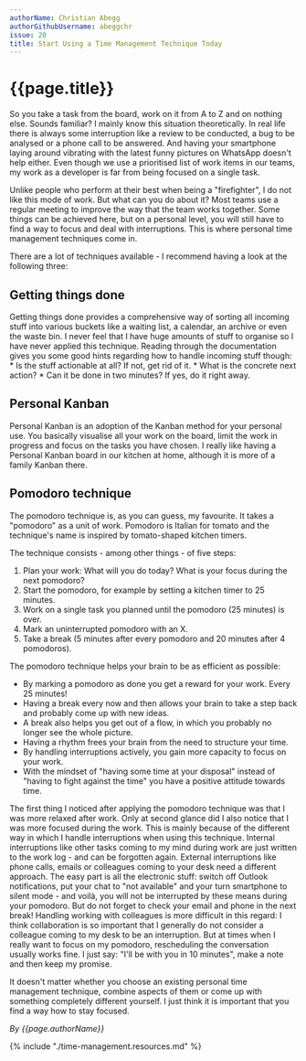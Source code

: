 ```yaml
---
authorName: Christian Abegg
authorGithubUsername: abeggchr
issue: 20
title: Start Using a Time Management Technique Today
---
```

# {{page.title}}

So you take a task from the board, work on it from A to Z and on nothing else. Sounds familiar? I mainly know this situation theoretically. In real life there is always some interruption like a review to be conducted, a bug to be analysed or a phone call to be answered. And having your smartphone laying around vibrating with the latest funny pictures on WhatsApp doesn't help either. Even though we use a prioritised list of work items in our teams, my work as a developer is far from being focused on a single task.

Unlike people who perform at their best when being a "firefighter", I do not like this mode of work. But what can you do about it? Most teams use a regular meeting to improve the way that the team works together. Some things can be achieved here, but on a personal level, you will still have to find a way to focus and deal with interruptions. This is where personal time management techniques come in.

There are a lot of techniques available - I recommend having a look at the following three:

## Getting things done

Getting things done provides a comprehensive way of sorting all incoming stuff into various buckets like a waiting list, a calendar, an archive or even the waste bin. I never feel that I have huge amounts of stuff to organise so I have never applied this technique. Reading through the documentation gives you some good hints regarding how to handle incoming stuff though: \* Is the stuff actionable at all? If not, get rid of it. \* What is the concrete next action? \* Can it be done in two minutes? If yes, do it right away.

## Personal Kanban

Personal Kanban is an adoption of the Kanban method for your personal use. You basically visualise all your work on the board, limit the work in progress and focus on the tasks you have chosen. I really like having a Personal Kanban board in our kitchen at home, although it is more of a family Kanban there.

## Pomodoro technique

The pomodoro technique is, as you can guess, my favourite. It takes a "pomodoro" as a unit of work. Pomodoro is Italian for tomato and the technique's name is inspired by tomato-shaped kitchen timers.

The technique consists - among other things - of five steps: 
1. Plan your work: What will you do today? What is your focus during the next pomodoro? 
2. Start the pomodoro, for example by setting a kitchen timer to 25 minutes. 
3. Work on a single task you planned until the pomodoro (25 minutes) is over. 
4. Mark an uninterrupted pomodoro with an X. 
5. Take a break (5 minutes after every pomodoro and 20 minutes after 4 pomodoros).

The pomodoro technique helps your brain to be as efficient as possible: 
* By marking a pomodoro as done you get a reward for your work. Every 25 minutes! 
* Having a break every now and then allows your brain to take a step back and probably come up with new ideas. 
* A break also helps you get out of a flow, in which you probably no longer see the whole picture. 
* Having a rhythm frees your brain from the need to structure your time. 
* By handling interruptions actively, you gain more capacity to focus on your work. 
* With the mindset of "having some time at your disposal" instead of "having to fight against the time" you have a positive attitude towards time.

The first thing I noticed after applying the pomodoro technique was that I was more relaxed after work. Only at second glance did I also notice that I was more focused during the work. This is mainly because of the different way in which I handle interruptions when using this technique. Internal interruptions like other tasks coming to my mind during work are just written to the work log - and can be forgotten again. External interruptions like phone calls, emails or colleagues coming to your desk need a different approach. The easy part is all the electronic stuff: switch off Outlook notifications, put your chat to "not available" and your turn smartphone to silent mode - and voilà, you will not be interrupted by these means during your pomodoro. But do not forget to check your email and phone in the next break! Handling working with colleagues is more difficult in this regard: I think collaboration is so important that I generally do not consider a colleague coming to my desk to be an interruption. But at times when I really want to focus on my pomodoro, rescheduling the conversation usually works fine. I just say: "I'll be with you in 10 minutes", make a note and then keep my promise.

It doesn't matter whether you choose an existing personal time management technique, combine aspects of them or come up with something completely different yourself. I just think it is important that you find a way how to stay focused.

*By {{page.authorName}}*

{% include "./time-management.resources.md" %}